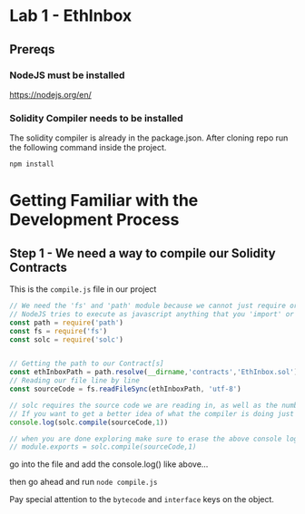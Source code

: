 # Lab 1 - EthInbox

## Prereqs

### NodeJS must be installed

https://nodejs.org/en/

### Solidity Compiler needs to be installed

The solidity compiler is already in the package.json. After cloning repo run the following command inside the project.
``` bash
npm install
```

# Getting Familiar with the Development Process

## Step 1 - We need a way to compile our Solidity Contracts

This is the `compile.js` file in our project
``` javascript
// We need the 'fs' and 'path' module because we cannot just require or import a '.sol' file.
// NodeJS tries to execute as javascript anything that you 'import' or 'require'
const path = require('path')
const fs = require('fs')
const solc = require('solc')


// Getting the path to our Contract[s]
const ethInboxPath = path.resolve(__dirname,'contracts','EthInbox.sol')
// Reading our file line by line
const sourceCode = fs.readFileSync(ethInboxPath, 'utf-8')

// solc requires the source code we are reading in, as well as the number of contracts we are trying to compile
// If you want to get a better idea of what the compiler is doing just wrap the below statement in a 'console.log()'
console.log(solc.compile(sourceCode,1))

// when you are done exploring make sure to erase the above console log and replace it with the below code
// module.exports = solc.compile(sourceCode,1)

```
go into the file and add the console.log() like above...

then go ahead and run `node compile.js`

Pay special attention to the `bytecode` and `interface` keys on the object.




